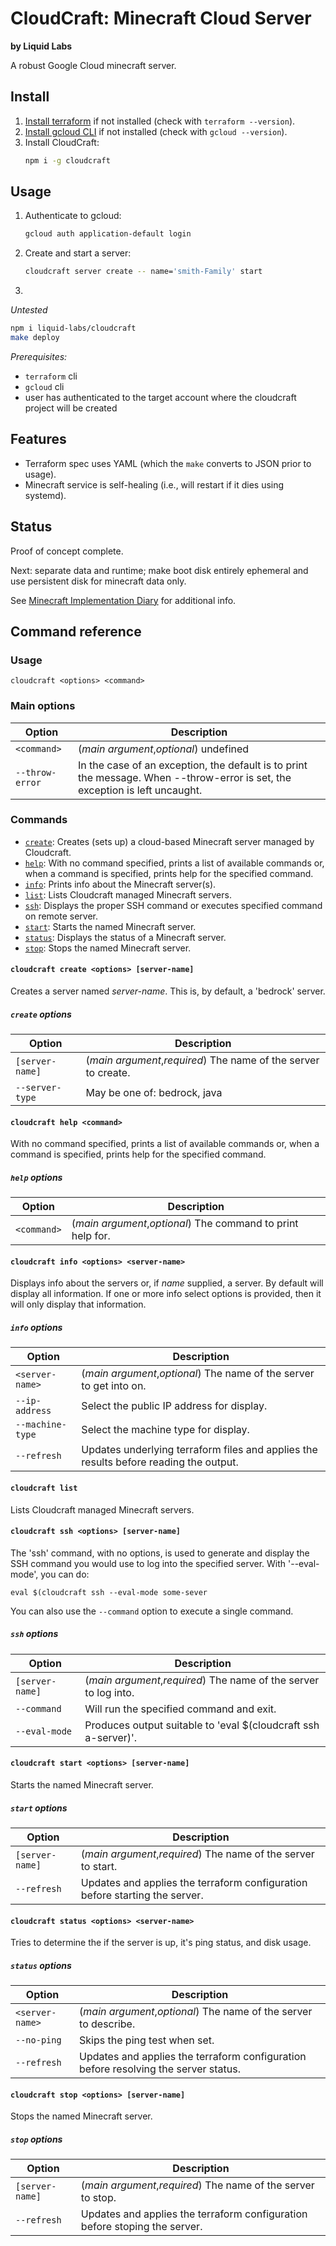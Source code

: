 # CloudCraft: Minecraft Cloud Server
__by Liquid Labs__

A robust Google Cloud minecraft server.

## Install

1. [Install terraform](https://developer.hashicorp.com/terraform/tutorials/aws-get-started/install-cli) if not installed (check with `terraform --version`).
2. [Install gcloud CLI](https://cloud.google.com/sdk/docs/install) if not installed (check with `gcloud --version`).
3. Install CloudCraft:
   ```bash
   npm i -g cloudcraft
   ```

## Usage

1. Authenticate to gcloud:
   ```bash
   gcloud auth application-default login
   ```
2. Create and start a server:
   ```bash
   cloudcraft server create -- name='smith-Family' start
   ```
3. 

_*Untested*_
```bash
npm i liquid-labs/cloudcraft
make deploy
```

_*Prerequisites:*_
- `terraform` cli
- `gcloud` cli
- user has authenticated to the target account where the cloudcraft project will be created

## Features

- Terraform spec uses YAML (which the `make` converts to JSON prior to usage).
- Minecraft service is self-healing (i.e., will restart if it dies using systemd).

## Status

Proof of concept complete.

Next: separate data and runtime; make boot disk entirely ephemeral and use persistent disk for minecraft data only.

See [Minecraft Implementation Diary](https://docs.google.com/document/d/1k8WT486i0k_5MLPrGlIw9xyIHZHS5ZD2kzEFAFv7W_o/edit#) for additional info.

## Command reference

### Usage

`cloudcraft <options> <command>`

### Main options

|Option|Description|
|------|------|
|`<command>`|(_main argument_,_optional_) undefined|
|`--throw-error`|In the case of an exception, the default is to print the message. When --throw-error is set, the exception is left uncaught.|

### Commands

- [`create`](#cloudcraft-create): Creates (sets up) a cloud-based Minecraft server managed by Cloudcraft.
- [`help`](#cloudcraft-help): With no command specified, prints a list of available commands or, when a command is specified, prints help for the specified command.
- [`info`](#cloudcraft-info): Prints info about the Minecraft server(s).
- [`list`](#cloudcraft-list): Lists Cloudcraft managed Minecraft servers.
- [`ssh`](#cloudcraft-ssh): Displays the proper SSH command or executes specified command on remote server.
- [`start`](#cloudcraft-start): Starts the named Minecraft server.
- [`status`](#cloudcraft-status): Displays the status of a Minecraft server.
- [`stop`](#cloudcraft-stop): Stops the named Minecraft server.

<span id="cloudcraft-create"></span>
#### `cloudcraft create <options> [server-name]`

Creates a server named _server-name_. This is, by default, a 'bedrock' server.

##### `create` options

|Option|Description|
|------|------|
|`[server-name]`|(_main argument_,_required_) The name of the server to create.|
|`--server-type`|May be one of: bedrock, java|

<span id="cloudcraft-help"></span>
#### `cloudcraft help <command>`

With no command specified, prints a list of available commands or, when a command is specified, prints help for the specified command.

##### `help` options

|Option|Description|
|------|------|
|`<command>`|(_main argument_,_optional_) The command to print help for.|

<span id="cloudcraft-info"></span>
#### `cloudcraft info <options> <server-name>`

Displays info about the servers or, if _name_ supplied, a server. By default will display all information. If one or more info select options is provided, then it will only display that information.

##### `info` options

|Option|Description|
|------|------|
|`<server-name>`|(_main argument_,_optional_) The name of the server to get into on.|
|`--ip-address`|Select the public IP address for display.|
|`--machine-type`|Select the machine type for display.|
|`--refresh`|Updates underlying terraform files and applies the results before reading the output.|

<span id="cloudcraft-list"></span>
#### `cloudcraft list`

Lists Cloudcraft managed Minecraft servers.

<span id="cloudcraft-ssh"></span>
#### `cloudcraft ssh <options> [server-name]`

The 'ssh' command, with no options, is used to generate and display the SSH command you would use to log into the specified server. With '--eval-mode', you can do:
```
eval $(cloudcraft ssh --eval-mode some-sever
```
You can also use the `--command` option to execute a single command.


##### `ssh` options

|Option|Description|
|------|------|
|`[server-name]`|(_main argument_,_required_) The name of the server to log into.|
|`--command`|Will run the specified command and exit.|
|`--eval-mode`|Produces output suitable to 'eval $(cloudcraft ssh a-server)'.|

<span id="cloudcraft-start"></span>
#### `cloudcraft start <options> [server-name]`

Starts the named Minecraft server.

##### `start` options

|Option|Description|
|------|------|
|`[server-name]`|(_main argument_,_required_) The name of the server to start.|
|`--refresh`|Updates and applies the terraform configuration before starting the server.|

<span id="cloudcraft-status"></span>
#### `cloudcraft status <options> <server-name>`

Tries to determine the if the server is up, it's ping status, and disk usage.

##### `status` options

|Option|Description|
|------|------|
|`<server-name>`|(_main argument_,_optional_) The name of the server to describe.|
|`--no-ping`|Skips the ping test when set.|
|`--refresh`|Updates and applies the terraform configuration before resolving the server status.|

<span id="cloudcraft-stop"></span>
#### `cloudcraft stop <options> [server-name]`

Stops the named Minecraft server.

##### `stop` options

|Option|Description|
|------|------|
|`[server-name]`|(_main argument_,_required_) The name of the server to stop.|
|`--refresh`|Updates and applies the terraform configuration before stoping the server.|



